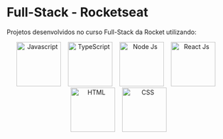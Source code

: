 # Full-Stack - Rocketseat

Projetos desenvolvidos no curso Full-Stack da Rocket utilizando:

<div align="center">
  <img alt="Javascript" height="100" src="https://github.com/user-attachments/assets/2aebfe36-328e-482a-9ea6-f1f40cbb62ee"> &nbsp;&nbsp;
  <img alt="TypeScript" height="100" src="https://github.com/user-attachments/assets/b1c71101-c2b8-44d9-9123-732cb5124427"> &nbsp;&nbsp;
  <img alt="Node Js" height="100" src="https://github.com/user-attachments/assets/6160b91f-75d5-47e3-9d84-04cf8c0ab5fc"> &nbsp;&nbsp;
  <img alt="React Js" height="100" src="https://github.com/user-attachments/assets/0844c37c-3713-4ad3-aa9d-be759541f7f8"> &nbsp;&nbsp;
  <img alt="HTML" height="100" src="https://github.com/user-attachments/assets/21309435-c0bc-4371-b275-472d92028e17"> &nbsp;&nbsp;
  <img alt="CSS" height="100" src="https://github.com/user-attachments/assets/fb0d1bca-a394-48b3-8920-f07401bb56c8">
</div>



